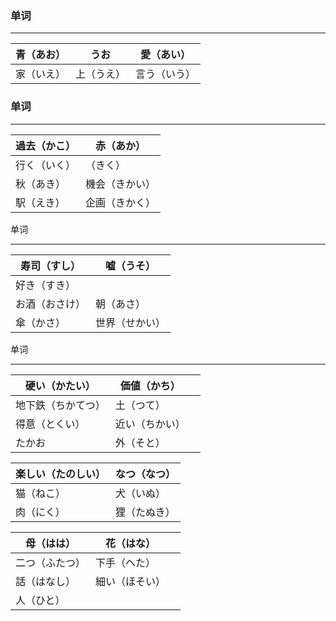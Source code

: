 

### 单词

***

| 青（あお） | うお       | 愛（あい）   |
| ---------- | ---------- | ------------ |
| 家（いえ） | 上（うえ） | 言う（いう） |






### 单词

***

| 過去（かこ） | 赤（あか）     |
| ------------ | -------------- |
| 行く（いく） | （きく）       |
| 秋（あき）   | 機会（きかい） |
| 駅（えき）   | 企画（きかく） |





单词

***

| 寿司（すし）   | 嘘（うそ）     |
| -------------- | -------------- |
| 好き（すき）   |                |
| お酒（おさけ） | 朝（あさ）     |
| 傘（かさ）     | 世界（せかい） |



单词

***

| 硬い（かたい）     | 価値（かち）   |      |
| ------------------ | -------------- | ---- |
| 地下鉄（ちかてつ） | 土（つて）     |      |
| 得意（とくい）     | 近い（ちかい） |      |
| たかお             | 外（そと）     |      |





| 楽しい（たのしい） | なつ（なつ） |
| ------------------ | ------------ |
| 猫（ねこ）         | 犬（いぬ）   |
| 肉（にく）         | 狸（たぬき） |







| 母（はは）     | 花（はな）     |      |
| -------------- | -------------- | ---- |
| 二つ（ふたつ） | 下手（へた）   |      |
| 話（はなし）   | 細い（ほそい） |      |
| 人（ひと）     |                |      |

